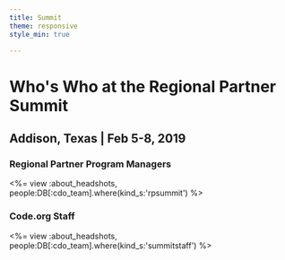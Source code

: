 ```yaml
---
title: Summit
theme: responsive
style_min: true

---
```

<meta name=“robots” content=“noindex”>


# Who's Who at the Regional Partner Summit

## Addison, Texas | Feb 5-8, 2019

### Regional Partner Program Managers

<%= view :about_headshots, people:DB[:cdo_team].where(kind_s:'rpsummit') %>

### Code.org Staff

<%= view :about_headshots, people:DB[:cdo_team].where(kind_s:'summitstaff') %>
